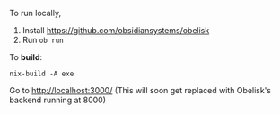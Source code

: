 To run locally,

1. Install https://github.com/obsidiansystems/obelisk
2. Run `ob run`

To **build**:

```
nix-build -A exe
```

Go to <http://localhost:3000/> (This will soon get replaced with Obelisk's backend running at 8000)

